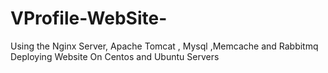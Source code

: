 # VProfile-WebSite-
Using the Nginx Server, Apache Tomcat , Mysql ,Memcache and Rabbitmq Deploying Website On Centos and Ubuntu Servers
